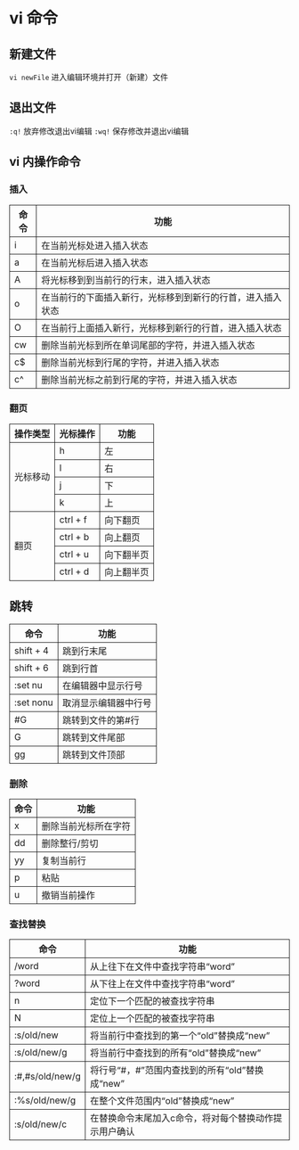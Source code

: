 # vi 命令

## 新建文件
`vi newFile` 进入编辑环境并打开（新建）文件

## 退出文件
`:q!` 放弃修改退出vi编辑
`:wq!` 保存修改并退出vi编辑

## vi 内操作命令

### 插入
<table style="border:1px" rules="all">
  <tr>
    <th>命令</th>
    <th>功能</th>
  </tr>

  <tr>
    <td>i</td>
    <td>在当前光标处进入插入状态</td>
  </tr>
  <tr>
    <td>a</td>
    <td>在当前光标后进入插入状态</td>
  </tr>
  <tr>
    <td>A</td>
    <td>将光标移到到当前行的行末，进入插入状态</td>
  </tr>
  <tr>
    <td>o</td>
    <td>在当前行的下面插入新行，光标移到到新行的行首，进入插入状态</td>
  </tr>
  <tr>
    <td>O</td>
    <td>在当前行上面插入新行，光标移到新行的行首，进入插入状态</td>
  </tr>
  <tr>
    <td>cw</td>
    <td>删除当前光标到所在单词尾部的字符，并进入插入状态</td>
  </tr>
  <tr>
    <td>c$</td>
    <td>删除当前光标到行尾的字符，并进入插入状态</td>
  </tr>
  <tr>
    <td>c^</td>
    <td>删除当前光标之前到行尾的字符，并进入插入状态</td>
  </tr>
</table>

### 翻页

<table style="border:1px" rules="all">
  <tr>
    <th>操作类型</th>
    <th>光标操作</th>
    <th>功能</th>
  </tr>
  <tr>
    <td rowspan="4">光标移动</td>
    <td>h</td>
    <td>左</td>
  </tr>
  <tr>
    <td>l</td>
    <td>右</td>
  </tr>
  <tr>
    <td>j</td>
    <td>下</td>
  </tr>
  <tr>
    <td>k</td>
    <td>上</td>
  </tr>
  <tr>
    <td rowspan="4">翻页</td>
    <td>ctrl + f</td>
    <td>向下翻页</td>
  </tr>
  <tr>
    <td>ctrl + b</td>
    <td>向上翻页</td>
  </tr>
  <tr>
    <td>ctrl + u</td>
    <td>向下翻半页</td>
  </tr>
  <tr>
    <td>ctrl + d</td>
    <td>向上翻半页</td>
  </tr>
</table>

## 跳转

<table style="border:1px" rules="all">
  <tr>
    <th>命令</th>
    <th>功能</th>
  </tr>
  <tr>
    <td>shift + 4</td>
    <td>跳到行末尾</td>
  </tr>
  <tr>
    <td>shift + 6</td>
    <td>跳到行首</td>
  </tr>
  <tr>
    <td>:set nu</td>
    <td>在编辑器中显示行号</td>
  </tr>
  <tr>
    <td>:set nonu</td>
    <td>取消显示编辑器中行号</td>
  </tr>
  <tr>
    <td>#G</td>
    <td>跳转到文件的第#行</td>
  </tr>
  <tr>
    <td>G</td>
    <td>跳转到文件尾部</td>
  </tr>
  <tr>
    <td>gg</td>
    <td>跳转到文件顶部</td>
  </tr>
</table>

### 删除

<table style="border:1px" rules="all">
  <tr>
    <th>命令</th>
    <th>功能</th>
  </tr>
  <tr>
    <td>x</td>
    <td>删除当前光标所在字符</td>
  </tr>
  <tr>
    <td>dd</td>
    <td>删除整行/剪切</td>
  </tr>
  <tr>
    <td>yy</td>
    <td>复制当前行</td>
  </tr>
  <tr>
    <td>p</td>
    <td>粘贴</td>
  </tr>
  <tr>
    <td>u</td>
    <td>撤销当前操作</td>
  </tr>
</table>

### 查找替换

<table style="border:1px" rules="all">
  <tr>
    <th>命令</th>
    <th>功能</th>
  </tr>
  <tr>
    <td>/word</td>
    <td>从上往下在文件中查找字符串“word”</td>
  </tr>
  <tr>
    <td>?word</td>
    <td>从下往上在文件中查找字符串“word”</td>
  </tr>
  <tr>
    <td>n</td>
    <td>定位下一个匹配的被查找字符串</td>
  </tr>
  <tr>
    <td>N</td>
    <td>定位上一个匹配的被查找字符串</td>
  </tr>
  <tr>
    <td>:s/old/new</td>
    <td>将当前行中查找到的第一个“old”替换成“new”</td>
  </tr>
  <tr>
    <td>:s/old/new/g</td>
    <td>将当前行中查找到的所有“old”替换成“new”</td>
  </tr>
  <tr>
    <td>:#,#s/old/new/g</td>
    <td>将行号“#，#”范围内查找到的所有“old”替换成“new”</td>
  </tr>
  <tr>
    <td>:%s/old/new/g</td>
    <td>在整个文件范围内“old”替换成“new”</td>
  </tr>
  <tr>
    <td>:s/old/new/c</td>
    <td>在替换命令末尾加入c命令，将对每个替换动作提示用户确认</td>
  </tr>
</table>

